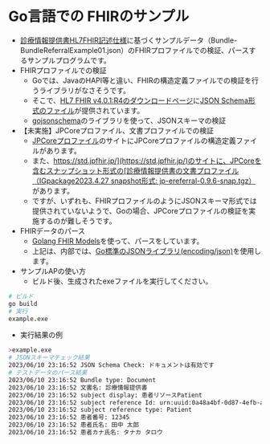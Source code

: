 # Go言語での FHIRのサンプル

- [診療情報提供書HL7FHIR記述仕様](https://std.jpfhir.jp/)に基づくサンプルデータ（Bundle-BundleReferralExample01.json）のFHIRプロファイルでの検証、パースするサンプルプログラムです。
- FHIRプロファイルでの検証
    - Goでは、JavaのHAPI等と違い、FHIRの構造定義ファイルでの検証を行うライブラリがなさそうです。
    - そこで、[HL7 FHIR v4.0.1:R4のダウンロードページ](https://hl7.org/fhir/R4/downloads.html)に[JSON Schema形式のファイル](https://hl7.org/fhir/R4/fhir.schema.json.zip)が提供されています。        
    - [gojsonschema](https://github.com/xeipuuv/gojsonschema)のライブラリを使って、JSONスキーマの検証
- 【未実施】JPCoreプロファイル、文書プロファイルでの検証
    - [JPCoreプロファイル](https://jpfhir.jp/fhir/core/)のサイトにJPCoreプロファイルの構造定義ファイルがあります。
    - また、[https://std.jpfhir.jp/](https://std.jpfhir.jp/)のサイトに、JPCoreを含むスナップショット形式の[診療情報提供書の文書プロファイル（IGpackage2023.4.27 snapshot形式: jp-ereferral-0.9.6-snap.tgz）](https://jpfhir.jp/fhir/eReferral/jp-ereferral-0.9.7-snap.tgz)があります。 
    - ですが、いずれも、FHIRプロファイルのようにJSONスキーマ形式では提供されていないようで、Goの場合、JPCoreプロファイルの検証を実施するのが難しそうです。
- FHIRデータのパース
    - [Golang FHIR Models](https://github.com/samply/golang-fhir-models)を使って、パースをしています。
    - 上記は、内部では、[Go標準のJSONライブラリ(encoding/json)](https://pkg.go.dev/encoding/json)を使用します。
- サンプルAPの使い方
    - ビルド後、生成されたexeファイルを実行してください。
```sh
# ビルド
go build
# 実行
example.exe
```

* 実行結果の例
```sh
>example.exe
# JSONスキーマチェック結果
2023/06/10 23:16:52 JSON Schema Check: ドキュメントは有効です
# テストデータのパース結果
2023/06/10 23:16:52 Bundle type: Document
2023/06/10 23:16:52 文書名: 診療情報提供書
2023/06/10 23:16:52 subject display: 患者リソースPatient
2023/06/10 23:16:52 subject reference Id: urn:uuid:0a48a4bf-0d87-4efb-aafd-d45e0842a4dd
2023/06/10 23:16:52 subject reference type: Patient
2023/06/10 23:16:52 患者番号: 12345
2023/06/10 23:16:52 患者氏名: 田中 太郎
2023/06/10 23:16:52 患者カナ氏名: タナカ タロウ
```